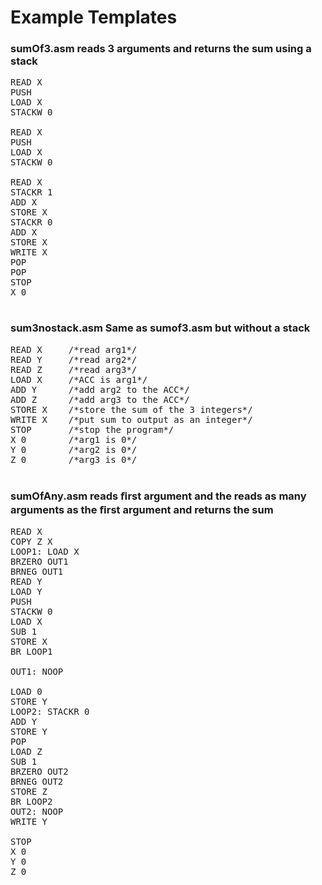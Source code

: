 <div class="jumbotron text-center">

# Example Templates

</div>

<div class="container">

<div class="row">

<div class="col-sm-4">

### sumOf3.asm reads 3 arguments and returns the sum using a stack  

<pre>READ X  
PUSH      
LOAD X    
STACKW 0 

READ X    
PUSH      
LOAD X     
STACKW 0

READ X  
STACKR 1 
ADD X     
STORE X  
STACKR 0 
ADD X   
STORE X   
WRITE X   
POP       
POP        
STOP      
X 0      

</pre>

</div>

<div class="col-sm-4">

### sum3nostack.asm Same as sumof3.asm but without a stack  

<pre>READ X     /*read arg1*/
READ Y     /*read arg2*/
READ Z     /*read arg3*/
LOAD X     /*ACC is arg1*/
ADD Y      /*add arg2 to the ACC*/
ADD Z      /*add arg3 to the ACC*/
STORE X    /*store the sum of the 3 integers*/
WRITE X    /*put sum to output as an integer*/
STOP       /*stop the program*/
X 0        /*arg1 is 0*/
Y 0        /*arg2 is 0*/
Z 0        /*arg3 is 0*/

</pre>

</div>

<div class="col-sm-4">

### sumOfAny.asm reads ﬁrst argument and the reads as many arguments as the ﬁrst argument and returns the sum

<pre>READ X        
COPY Z X       
LOOP1: LOAD X  
BRZERO OUT1  
BRNEG OUT1 
READ Y          
LOAD Y          
PUSH            
STACKW 0        
LOAD X         
SUB 1           
STORE X         
BR LOOP1          

OUT1: NOOP       

LOAD 0       
STORE Y    
LOOP2: STACKR 0 
ADD Y         
STORE Y    
POP       
LOAD Z       
SUB 1         
BRZERO OUT2   
BRNEG OUT2     
STORE Z         
BR LOOP2        
OUT2: NOOP    
WRITE Y        

STOP        
X 0            
Y 0          
Z 0             
</pre>

</div>

</div>

</div>
